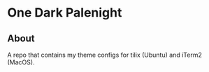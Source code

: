 # One Dark Palenight

## About

A repo that contains my theme configs for tilix (Ubuntu) and iTerm2 (MacOS).
